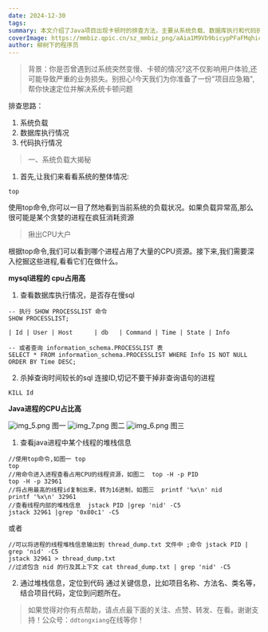 ```yaml
---
date: 2024-12-30
tags: 
summary: 本文介绍了Java项目出现卡顿时的排查方法，主要从系统负载、数据库执行和代码执行三个维度进行分析。详细讲解了如何使用top命令监控系统资源，以及针对MySQL和Java进程CPU占用高的排查步骤，包括慢SQL分析和线程堆栈信息查看等实用技巧。
coverImage: https://mmbiz.qpic.cn/sz_mmbiz_png/aAia1M9Vb9bicypPFaFMqhicicUAtWvRw62nKcgRjgQGicibK3Cq7cnTsqNdFvWDFm0YrdAjbS4O0Gibr0ILPFtzf6ssQ/640?wx_fmt=png&amp;from=appmsg
author: 柳树下的程序员
---
```


>背景：你是否曾遇到过系统突然变慢、卡顿的情况?这不仅影响用户体验,还可能导致严重的业务损失。别担心!今天我们为你准备了一份"项目应急箱",帮你快速定位并解决系统卡顿问题

排查思路：
1. 系统负载
2. 数据库执行情况
3. 代码执行情况

>一、系统负载大揭秘

1. 首先,让我们来看看系统的整体情况:
```shell
top
```

使用top命令,你可以一目了然地看到当前系统的负载状况。如果负载异常高,那么很可能是某个贪婪的进程在疯狂消耗资源

> 揪出CPU大户

根据top命令,我们可以看到哪个进程占用了大量的CPU资源。接下来,我们需要深入挖掘这些进程,看看它们在做什么。

**mysql进程的 cpu占用高**

1. 查看数据库执行情况，是否存在慢sql
```
-- 执行 SHOW PROCESSLIST 命令
SHOW PROCESSLIST;

| Id | User | Host      | db   | Command | Time | State | Info 

-- 或者查询 information_schema.PROCESSLIST 表
SELECT * FROM information_schema.PROCESSLIST WHERE Info IS NOT NULL ORDER BY Time DESC;

```
2. 杀掉查询时间较长的sql 连接ID,切记不要干掉非查询语句的进程
```
KILL Id
```

**Java进程的CPU占比高**

![img_5.png](img_5.png) 图一
![img_7.png](img_7.png) 图二
![img_6.png](img_6.png) 图三

1. 查看java进程中某个线程的堆栈信息
```shell
//使用top命令,如图一 top
top
//用命令进入进程查看占用CPU的线程资源，如图二  top -H -p PID
top -H -p 32961
//将占用最高的线程id复制出来，转为16进制，如图三  printf '%x\n' nid
printf '%x\n' 32961  
//查看线程内部的堆栈信息  jstack PID |grep 'nid' -C5
jstack 32961 |grep '0x80c1' -C5
```
或者
```shell
//可以将进程的线程堆栈信息输出到 thread_dump.txt 文件中 ;命令 jstack PID | grep 'nid' -C5
jstack 32961 > thread_dump.txt
//过滤包含 nid 的行及其上下文 cat thread_dump.txt | grep 'nid' -C5
```

2. 通过堆栈信息，定位到代码
   通过关键信息，比如项目名称、方法名、类名等，结合项目代码，定位到问题所在。

> 如果觉得对你有点帮助，请点点最下面的关注、点赞、转发、在看。谢谢支持！公众号：`ddtongxiang`在线等你！


